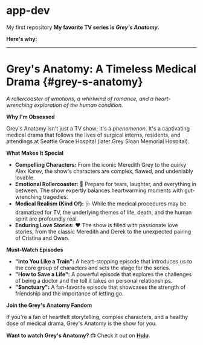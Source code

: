 # app-dev
My first repository
**My favorite TV series is *Grey's Anatomy*.**

**Here's why:**

---

# Grey's Anatomy: A Timeless Medical Drama {#grey-s-anatomy}

*A rollercoaster of emotions, a whirlwind of romance, and a heart-wrenching exploration of the human condition.*

**Why I'm Obsessed**

Grey's Anatomy isn't just a TV show; it's a *phenomenon*. It's a captivating medical drama that follows the lives of surgical interns, residents, and attendings at Seattle Grace Hospital (later Grey Sloan Memorial Hospital). 

**What Makes It Special**

* **Compelling Characters:** From the iconic Meredith Grey to the quirky Alex Karev, the show's characters are complex, flawed, and undeniably lovable.
* **Emotional Rollercoaster:** 🎢 Prepare for tears, laughter, and everything in between. The show expertly balances heartwarming moments with gut-wrenching tragedies.
* **Medical Realism (Kind Of):** 🩺 While the medical procedures may be dramatized for TV, the underlying themes of life, death, and the human spirit are profoundly real.
* **Enduring Love Stories:** ❤️ The show is filled with passionate love stories, from the classic Meredith and Derek to the unexpected pairing of Cristina and Owen.

**Must-Watch Episodes**

* **"Into You Like a Train":** A heart-stopping episode that introduces us to the core group of characters and sets the stage for the series.
* **"How to Save a Life":** A powerful episode that explores the challenges of being a doctor and the toll it takes on personal relationships.
* **"Sanctuary":** A fan-favorite episode that showcases the strength of friendship and the importance of letting go.

**Join the Grey's Anatomy Fandom**

If you're a fan of heartfelt storytelling, complex characters, and a healthy dose of medical drama, Grey's Anatomy is the show for you. 

**Want to watch Grey's Anatomy?** 📺 Check it out on **[Hulu](https://www.hulu.com/)**.
